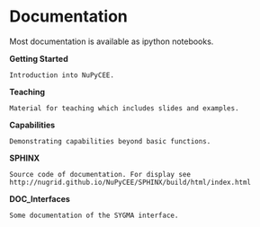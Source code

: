 Documentation
=======

Most documentation is available as ipython notebooks.



**Getting Started**

	Introduction into NuPyCEE.

**Teaching**

	Material for teaching which includes slides and examples.	

**Capabilities**

	Demonstrating capabilities beyond basic functions.

**SPHINX**

	Source code of documentation. For display see
	http://nugrid.github.io/NuPyCEE/SPHINX/build/html/index.html

**DOC_Interfaces**

	Some documentation of the SYGMA interface.
